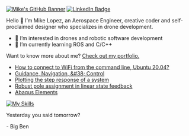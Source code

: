 [![Mike's GitHub Banner](https://github.com/mlopez96/mlopez96/assets/26072511/0b27f7e6-d41d-4aed-a2db-1180d71f7292)](https://mikelopez.io)
[![LinkedIn Badge](https://img.shields.io/badge/LinkedIn-Profile-informational?style=flat&logo=linkedin&logoColor=white&color=0D76A8)](https://www.linkedin.com/in/mike-lopez/)

Hello 👋
I’m Mike Lopez, an Aerospace Engineer, creative coder and self-proclaimed designer who specializes in drone development. 
- 👀 I’m interested in drones and robotic software development
- 🌱 I’m currently learning ROS and C/C++

Want to know more about me? [Check out my portfolio.](https://www.mikelopez.io/engineering)


<!-- BLOG-POST-LIST:START -->
- [How to connect to WiFi from the command line, Ubuntu 20.04?](https://www.mikelopez.io/post/how-to-connect-to-wifi-from-the-command-line-ubuntu-20-04)
- [Guidance, Navigation, &amp;#38; Control](https://www.mikelopez.io/post/guidance-navigation-control)
- [Plotting the step response of a system](https://www.mikelopez.io/post/plotting-the-step-response-of-a-system)
- [Robust pole assignment in linear state feedback](https://www.mikelopez.io/post/robust-pole-assignment-in-linear-state-feedback)
- [Abaqus Elements](https://www.mikelopez.io/post/abaqus-elements)
<!-- BLOG-POST-LIST:END --> 

<!-- SKILLS-LIST:START -->

[![My Skills](https://skillicons.dev/icons?i=atom,arduino,autocad,cpp,cmake,github,html,linux,matlab,octave,pr,py,raspberrypi,react,ros,visualstudio)](https://skillicons.dev)

<!-- SKILLS-LIST:END --> 

<p>Yesterday you said tomorrow?</p>

<p>- Big Ben</p>
